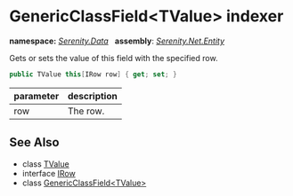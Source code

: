 # GenericClassField&lt;TValue&gt; indexer
**namespace:** *[Serenity.Data](../../README.md#serenity.data-namespace)*   **assembly**: *[Serenity.Net.Entity](../../README.md)*

Gets or sets the value of this field with the specified row.

```csharp
public TValue this[IRow row] { get; set; }
```

| parameter | description |
| --- | --- |
| row | The row. |

## See Also

* class [TValue](../Serenity.Net.Entity/../GenericClassField-1.TValue.md)
* interface [IRow](../IRow.md)
* class [GenericClassField&lt;TValue&gt;](../GenericClassField-1.md)